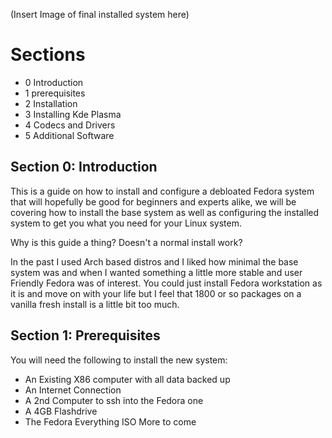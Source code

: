 (Insert Image of final installed system here)

# Sections
- 0 Introduction
- 1 prerequisites
- 2 Installation
- 3 Installing Kde Plasma
- 4 Codecs and Drivers
- 5 Additional Software

## Section 0: Introduction

This is a guide on how to install and configure a debloated Fedora system that will hopefully be good for beginners and experts alike, we will be covering how to install the base system as well as configuring the installed system to get you what you need for your Linux system.

Why is this guide a thing? Doesn't a normal install work?

In the past I used Arch based distros and I liked how minimal the base system was and when I wanted something a little more stable and user Friendly Fedora was of interest. You could just install Fedora workstation as it is and move on with your life but I feel that 1800 or so packages on a vanilla fresh install is a little bit too much.

## Section 1: Prerequisites

You will need the following to install the new system:
- An Existing X86 computer with all data backed up
- An Internet Connection
- A 2nd Computer to ssh into the Fedora one
- A 4GB Flashdrive
- The Fedora Everything ISO
More to come
